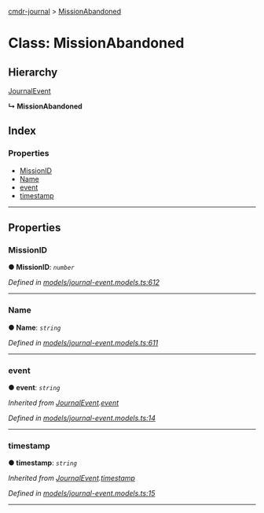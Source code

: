 [cmdr-journal](../README.md) > [MissionAbandoned](../classes/missionabandoned.md)



# Class: MissionAbandoned

## Hierarchy


 [JournalEvent](journalevent.md)

**↳ MissionAbandoned**







## Index

### Properties

* [MissionID](missionabandoned.md#missionid)
* [Name](missionabandoned.md#name)
* [event](missionabandoned.md#event)
* [timestamp](missionabandoned.md#timestamp)



---
## Properties
<a id="missionid"></a>

###  MissionID

**●  MissionID**:  *`number`* 

*Defined in [models/journal-event.models.ts:612](https://github.com/chrisbruford/cmdr-journal/blob/0588b1f/src/models/journal-event.models.ts#L612)*





___

<a id="name"></a>

###  Name

**●  Name**:  *`string`* 

*Defined in [models/journal-event.models.ts:611](https://github.com/chrisbruford/cmdr-journal/blob/0588b1f/src/models/journal-event.models.ts#L611)*





___

<a id="event"></a>

###  event

**●  event**:  *`string`* 

*Inherited from [JournalEvent](journalevent.md).[event](journalevent.md#event)*

*Defined in [models/journal-event.models.ts:14](https://github.com/chrisbruford/cmdr-journal/blob/0588b1f/src/models/journal-event.models.ts#L14)*





___

<a id="timestamp"></a>

###  timestamp

**●  timestamp**:  *`string`* 

*Inherited from [JournalEvent](journalevent.md).[timestamp](journalevent.md#timestamp)*

*Defined in [models/journal-event.models.ts:15](https://github.com/chrisbruford/cmdr-journal/blob/0588b1f/src/models/journal-event.models.ts#L15)*





___


